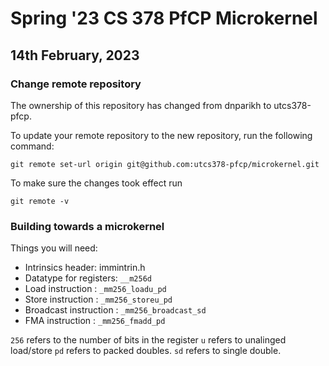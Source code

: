 # Spring '23 CS 378 PfCP Microkernel

## 14th February, 2023 ##

### Change remote repository ###
The ownership of this repository has changed from dnparikh to utcs378-pfcp. 

To update your remote repository to the new repository, run the following command:

`git remote set-url origin git@github.com:utcs378-pfcp/microkernel.git` 

To make sure the changes took effect run 

`git remote -v`

### Building towards a microkernel ###

Things you will need:

* Intrinsics header: immintrin.h
* Datatype for registers: `__m256d`
* Load instruction      : `_mm256_loadu_pd`
* Store instruction     : `_mm256_storeu_pd`
* Broadcast instruction : `_mm256_broadcast_sd`
* FMA instruction       : `_mm256_fmadd_pd`


`256` refers to the number of bits in the register
`u` refers to unalinged load/store
`pd` refers to packed doubles.
`sd` refers to single double.
